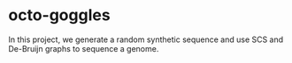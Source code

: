 # octo-goggles
In this project, we generate a random synthetic sequence and use SCS and De-Bruijn graphs to sequence a genome.
